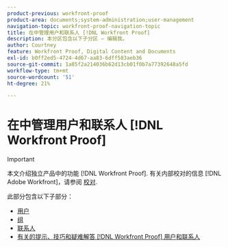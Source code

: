 ```yaml
---
product-previous: workfront-proof
product-area: documents;system-administration;user-management
navigation-topic: workfront-proof-navigation-topic
title: 在中管理用户和联系人 [!DNL Workfront Proof]
description: 本分区包含以下子分区 – 编辑我。
author: Courtney
feature: Workfront Proof, Digital Content and Documents
exl-id: b0ff2ed5-4724-4d67-aa83-6dff583aeb36
source-git-commit: 1a85f2a214036b62d13cb01f0b7a77392648a5fd
workflow-type: tm+mt
source-wordcount: '51'
ht-degree: 21%

---
```


# 在中管理用户和联系人 [!DNL Workfront Proof]

>[!IMPORTANT]
>
>本文介绍独立产品中的功能 [!DNL Workfront Proof]. 有关内部校对的信息 [!DNL Adobe Workfront]，请参阅 [校对](../../review-and-approve-work/proofing/proofing.md).

此部分包含以下子部分：

* [用户](../../workfront-proof/wp-mnguserscontacts/users/users.md)
* [组](../../workfront-proof/wp-mnguserscontacts/groups/groups.md)
* [联系人](../../workfront-proof/wp-mnguserscontacts/contacts/contacts.md)
* [有关的提示、技巧和疑难解答 [!DNL Workfront Proof] 用户和联系人](../../workfront-proof/wp-mnguserscontacts/tips-tricks-and-troubleshooting/tips-tricks-troubleshooting-wfproof.md)
